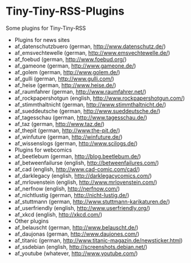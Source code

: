 Tiny-Tiny-RSS-Plugins
=====================

Some plugins for Tiny-Tiny-RSS

* Plugins for news sites
 * af_datenschutzbuero (german, http://www.datenschutz.de/)
 * af_emsvechtewelle (german, http://www.emsvechtewelle.de/)
 * af_foebud (german, http://www.foebud.org/)
 * af_gameone (german, http://www.gameone.de/)
 * af_golem (german, http://www.golem.de/)
 * af_gulli (german, http://www.gulli.com/)
 * af_heise (german, http://www.heise.de/)
 * af_raumfahrer (german, http://www.raumfahrer.net/)
 * af_rockpapershotgun (english, http://www.rockpapershotgun.com/)
 * af_stimmthaltnicht (german, http://www.stimmthaltnicht.de/)
 * af_sueddeutsche (german, http://www.sueddeutsche.de/)
 * af_tagesschau (german, http://www.tagesschau.de/)
 * af_taz (german, http://www.taz.de/)
 * af_thepit (german, http://www.the-pit.de/)
 * af_winfuture (german, http://winfuture.de/)
 * af_wissenslogs (german, http://www.scilogs.de/)
* Plugins for webcomics
 * af_beetlebum (german, http://blog.beetlebum.de/)
 * af_betweenfailurse (english, http://betweenfailures.com/)
 * af_cad (english, http://www.cad-comic.com/cad/)
 * af_darklegacy (english, http://darklegacycomics.com/)
 * af_mrlovenstein (english, http://www.mrlovenstein.com/)
 * af_nerfnow (english, http://nerfnow.com/)
 * af_nichtlustig (german, http://nicht-lustig.de/)
 * af_stuttmann (german, http://www.stuttmann-karikaturen.de/)
 * af_userfriendly (english, http://www.userfriendly.org/)
 * af_xkcd (english, http://xkcd.com/)
* Other plugins
 * af_belauscht (german, http://www.belauscht.de/)
 * af_daujonas (german, http://www.daujones.com/)
 * af_titanic (german, http://www.titanic-magazin.de/newsticker.html)
 * af_ssdebian (english, http://screenshots.debian.net/)
 * af_youtube (whatever, http://www.youtube.com/)

